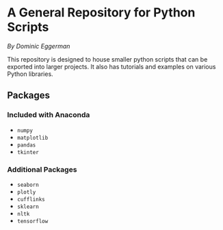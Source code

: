 # A General Repository for Python Scripts
*By Dominic Eggerman*

This repository is designed to house smaller python scripts that can be exported into larger projects. It also has tutorials and examples on various Python libraries.

## Packages

### Included with Anaconda
- `numpy`
- `matplotlib`
- `pandas`
- `tkinter`

### Additional Packages
- `seaborn`
- `plotly`
- `cufflinks`
- `sklearn`
- `nltk`
- `tensorflow`